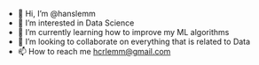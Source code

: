 - 👋 Hi, I’m @hanslemm
- 👀 I’m interested in Data Science
- 🌱 I’m currently learning how to improve my ML algorithms
- 💞️ I’m looking to collaborate on everything that is related to Data
- 📫 How to reach me hcrlemm@gmail.com

<!---
hanslemm/hanslemm is a ✨ special ✨ repository because its `README.md` (this file) appears on your GitHub profile.
You can click the Preview link to take a look at your changes.
--->
